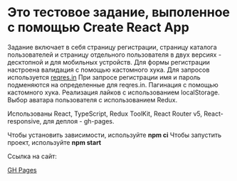 # Это тестовое задание, выполенное с помощью Create React App
Задание включает в себя страницу регистрации, страницу каталога пользователей и страницу отдельного пользователя в двух версиях - десктопной и для мобильных устройств.
Для формы регистрации настроена валидация с помощью кастомного хука.
Для запросов используется [reqres.in](https://reqres.in/)
При запросе регистрации имя и пароль подменяются на определенные для reqres.in.
Пагинация с помощью кастомного хука.
Реализация лайков с использованием localStorage.
Выбор аватара пользователя с использованием Redux.

Использованы React, TypeScript, Redux ToolKit, React Router v5, React-responsive, для деплоя - gh-pages.

Чтобы установить зависимости, используйте **npm ci**
Чтобы запустить проект, используйте **npm start**

Ссылка на сайт:

 [GH Pages](https://likeariverstream.github.io/Test-11-12/)
